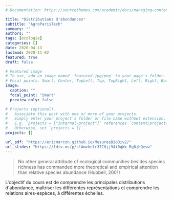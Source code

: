 ```yaml
---
# Documentation: https://sourcethemes.com/academic/docs/managing-content/

title: "Distributions d'abondances"
subtitle: "AgroParisTech"
summary: ""
authors: ""
tags: [ecologie]
categories: []
date: 2020-04-13
lastmod: 2020-11-02
featured: true
draft: false

# Featured image
# To use, add an image named `featured.jpg/png` to your page's folder.
# Focal points: Smart, Center, TopLeft, Top, TopRight, Left, Right, BottomLeft, Bottom, BottomRight.
image:
  caption: ""
  focal_point: "Smart"
  preview_only: false

# Projects (optional).
#   Associate this post with one or more of your projects.
#   Simply enter your project's folder or file name without extension.
#   E.g. `projects = ["internal-project"]` references `content/project/deep-learning/index.md`.
#   Otherwise, set `projects = []`.
projects: []

url_pdf: "https://ericmarcon.github.io/MesuresBioDiv2/"
url_slides: "https://1drv.ms/p/s!Amvhelr37CHjj94i0qWx_Rg0jbQesw"
---
```


> No other general attribute of ecological communities besides species richness has commanded more theoretical and empirical attention than relative species abundance (Hubbell, 2001)

L'objectif du cours est de comprendre les principales distributions d'abondance, maîtriser les différentes représentations et comprendre les relations aires-espèces, à différentes échelles.
